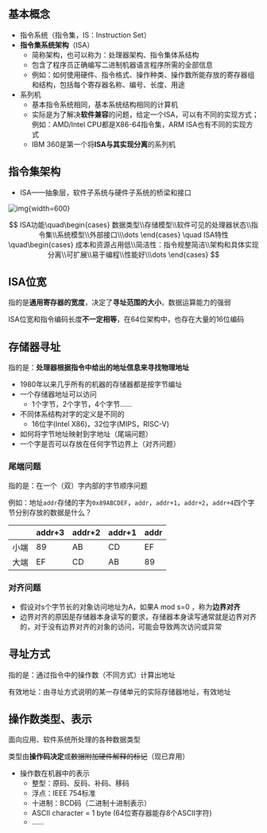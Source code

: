 ## 基本概念

- 指令系统（指令集，IS：Instruction Set）
- **指令集系统架构**（ISA）
    - 简称架构，也可以称为：处理器架构、指令集体系结构
    - 包含了程序员正确编写二进制机器语言程序所需的全部信息
    - 例如：如何使用硬件、指令格式、操作种类、操作数所能存放的寄存器组和结构，包括每个寄存器名称、编号、长度、用途
- 系列机
    - 基本指令系统相同，基本系统结构相同的计算机
    - 实际是为了解决**软件兼容**的问题，给定一个ISA，可以有不同的实现方式；例如：AMD/Intel CPU都是X86-64指令集，ARM ISA也有不同的实现方式
    - IBM 360是第一个将**ISA与其实现分离**的系列机

## 指令集架构

- ISA——抽象层，软件子系统与硬件子系统的桥梁和接口

![img](https://github.com/DINOREXNB/DINOREXNB.github.io/blob/main/docs/images/jz4-1.png?raw=true){width=600}

$$
ISA功能\quad\begin{cases}
数据类型\\存储模型\\软件可见的处理器状态\\指令集\\系统模型\\外部接口\\\dots
\end{cases}
\quad ISA特性\quad\begin{cases}
    成本和资源占用低\\简洁性：指令规整简洁\\架构和具体实现分离\\可扩展\\易于编程\\性能好\\\dots
\end{cases}
$$

## ISA位宽

指的是**通用寄存器的宽度**，决定了**寻址范围的大小**，数据运算能力的强弱

ISA位宽和指令编码长度**不一定相等**，在64位架构中，也存在大量的16位编码

## 存储器寻址

指的是：**处理器根据指令中给出的地址信息来寻找物理地址**

- 1980年以来几乎所有的机器的存储器都是按字节编址
- 一个存储器地址可以访问
    - 1个字节，2个字节，4个字节……
- 不同体系结构对字的定义是不同的
    - 16位字(Intel X86)，32位字(MIPS，RISC-V)
- 如何将字节地址映射到字地址（尾端问题）
- 一个字是否可以存放在任何字节边界上（对齐问题）

### 尾端问题

指的是：在一个（双）字内部的字节顺序问题

例如：地址`addr`存储的字为`0x89ABCDEF`，`addr`，`addr+1`，`addr+2`，`addr+4`四个字节分别存放的数据是什么？

||addr+3|addr+2|addr+1|addr|
|-|-|-|-|-|
|小端|89|AB|CD|EF|
|大端|EF|CD|AB|89|

### 对齐问题

- 假设对s个字节长的对象访问地址为A，如果A mod s=0 ，称为**边界对齐**
- 边界对齐的原因是存储器本身读写的要求，存储器本身读写通常就是边界对齐的，对于没有边界对齐的对象的访问，可能会导致两次访问或异常

## 寻址方式

指的是：通过指令中的操作数（不同方式）计算出地址

有效地址：由寻址方式说明的某一存储单元的实际存储器地址，有效地址

## 操作数类型、表示

面向应用、软件系统所处理的各种数据类型

类型由**操作码决定**或~~数据附加硬件解释的标记~~（现已弃用）

- 操作数在机器中的表示
    - 整型：原码、反码、补码、移码
    - 浮点：IEEE 754标准
    - 十进制：BCD码（二进制十进制表示）
    - ASCII character = 1 byte (64位寄存器能存8个ASCII字符)
    - ……
